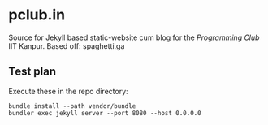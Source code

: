 pclub.in
========

Source for Jekyll based static-website cum blog for the *Programming Club* IIT Kanpur.
Based off: spaghetti.ga

## Test plan
Execute these in the repo directory:
```
bundle install --path vendor/bundle
bundler exec jekyll server --port 8080 --host 0.0.0.0
```
